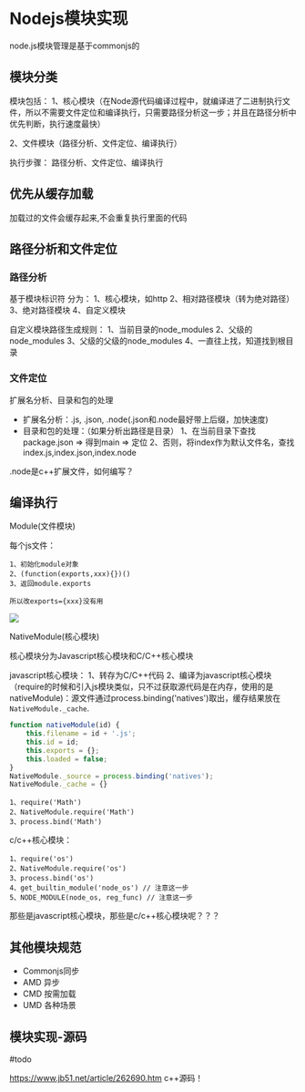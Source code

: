 # Nodejs模块实现

node.js模块管理是基于commonjs的

## 模块分类

模块包括：
1、核心模块（在Node源代码编译过程中，就编译进了二进制执行文件，所以不需要文件定位和编译执行，只需要路径分析这一步；并且在路径分析中优先判断，执行速度最快）

2、文件模块（路径分析、文件定位、编译执行）

执行步骤：
路径分析、文件定位、编译执行

## 优先从缓存加载
加载过的文件会缓存起来,不会重复执行里面的代码

## 路径分析和文件定位

### 路径分析

基于模块标识符
分为：
1、核心模块，如http
2、相对路径模块（转为绝对路径）
3、绝对路径模块
4、自定义模块

自定义模块路径生成规则：
1、当前目录的node_modules
2、父级的node_modules
3、父级的父级的node_modules
4、一直往上找，知道找到根目录

### 文件定位

扩展名分析、目录和包的处理

- 扩展名分析：.js, .json, .node(.json和.node最好带上后缀，加快速度)
- 目录和包的处理：（如果分析出路径是目录）
  1、在当前目录下查找package.json => 得到main => 定位
   2、否则，将index作为默认文件名，查找index.js,index.json,index.node

.node是c++扩展文件，如何编写？

## 编译执行

Module(文件模块)

每个js文件：

```
1、初始化module对象
2、(function(exports,xxx){})()
3、返回module.exports

所以改exports={xxx}没有用
```

![](/static/img/node/module.png)

NativeModule(核心模块)

核心模块分为Javascript核心模块和C/C++核心模块

javascript核心模块：
1、转存为C/C++代码
2、编译为javascript核心模块（require的时候和引入js模块类似，只不过获取源代码是在内存，使用的是nativeModule)：源文件通过process.binding('natives')取出，缓存结果放在`NativeModule._cache`.

```js
function nativeModule(id) {
	this.filename = id + '.js';
	this.id = id;
	this.exports = {};
	this.loaded = false;
}
NativeModule._source = process.binding('natives');
NativeModule._cache = {}
```

```
1、require('Math')
2、NativeModule.require('Math')
3、process.bind('Math')
```

c/c++核心模块：

```
1、require('os')
2、NativeModule.require('os')
3、process.bind('os')
4、get_builtin_module('node_os') // 注意这一步
5、NODE_MODULE(node_os, reg_func) // 注意这一步
```

那些是javascript核心模块，那些是c/c++核心模块呢？？？

## 其他模块规范

- Commonjs同步
- AMD 异步
- CMD 按需加载
- UMD 各种场景

## 模块实现-源码

#todo

https://www.jb51.net/article/262690.htm  c++源码！